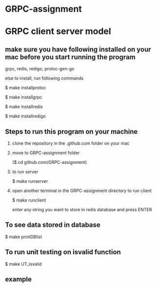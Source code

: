 # GRPC-assignment

# GRPC client server model

## make sure you have following installed on your mac before you start running the program

grpc, redis, redigo,  protoc-gen-go

else to install, run following commands

$ make installprotoc

$ make installgrpc

$ make installredis

$ make installredigo


## Steps to run this program on your machine

1) clone the repository in the .github.com folder on your mac

2) move to GRPC-assignment folder 

   ($ cd github.com/GRPC-assignment)

3) to run server

   $ make runserver 

4) open another terminal in the GRPC-assignment directory to run client

   $ make runclient

   enter any string you want to store in redis database and press ENTER

## To see data stored in database

$ make printDBlist

## To run unit testing on isvalid function

$ make UT_isvalid

## example


